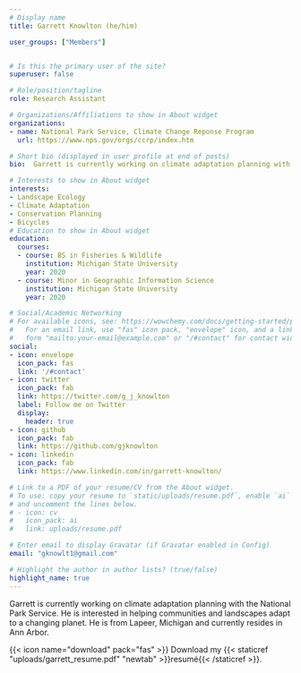 ```yaml
---
# Display name
title: Garrett Knowlton (he/him)

user_groups: ["Members"]


# Is this the primary user of the site?
superuser: false

# Role/position/tagline
role: Research Assistant

# Organizations/Affiliations to show in About widget
organizations:
- name: National Park Service, Climate Change Reponse Program
  url: https://www.nps.gov/orgs/ccrp/index.htm

# Short bio (displayed in user profile at end of posts)
bio:  Garrett is currently working on climate adaptation planning with the National Park Service. He is interested in helping communities and landscapes adapt to a changing planet. 

# Interests to show in About widget
interests:
- Landscape Ecology
- Climate Adaptation
- Conservation Planning
- Bicycles
# Education to show in About widget
education:
  courses:
  - course: BS in Fisheries & Wildlife
    institution: Michigan State University
    year: 2020
  - course: Minor in Geographic Information Science
    institution: Michigan State University
    year: 2020

# Social/Academic Networking
# For available icons, see: https://wowchemy.com/docs/getting-started/page-builder/#icons
#   For an email link, use "fas" icon pack, "envelope" icon, and a link in the
#   form "mailto:your-email@example.com" or "/#contact" for contact widget.
social:
- icon: envelope
  icon_pack: fas
  link: '/#contact'
- icon: twitter
  icon_pack: fab
  link: https://twitter.com/g_j_knowlton
  label: Follow me on Twitter
  display:
    header: true
- icon: github
  icon_pack: fab
  link: https://github.com/gjknowlton
- icon: linkedin
  icon_pack: fab
  link: https://www.linkedin.com/in/garrett-knowlton/

# Link to a PDF of your resume/CV from the About widget.
# To use: copy your resume to `static/uploads/resume.pdf`, enable `ai` icons in `params.toml`,
# and uncomment the lines below.
# - icon: cv
#   icon_pack: ai
#   link: uploads/resume.pdf

# Enter email to display Gravatar (if Gravatar enabled in Config)
email: "gknowlt1@gmail.com"

# Highlight the author in author lists? (true/false)
highlight_name: true
---
```


Garrett is currently working on climate adaptation planning with the National Park Service. He is interested in helping communities and landscapes adapt to a changing planet. He is from Lapeer, Michigan and currently resides in Ann Arbor. 



{{< icon name="download" pack="fas" >}} Download my {{< staticref "uploads/garrett_resume.pdf" "newtab" >}}resumé{{< /staticref >}}.






